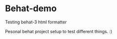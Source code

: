 # Behat-demo
Testing behat-3 html formatter

Pesonal behat project setup to test different things. :)
